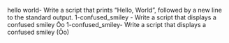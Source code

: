 hello world- Write a script that prints “Hello, World”, followed by a new line to the standard output.
1-confused_smiley - Write a script that displays a confused smiley Ôo 
1-confused_smiley- Write a script that displays a confused smiley (Ôo)
